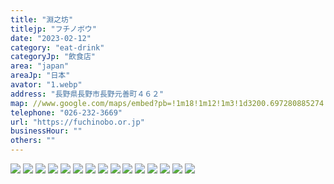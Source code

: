 ```yaml
---
title: "淵之坊"
titlejp: "フチノボウ"
date: "2023-02-12"
category: "eat-drink"
categoryJp: "飲食店"
area: "japan"
areaJp: "日本"
avator: "1.webp"
address: "長野県長野市長野元善町４６２"
map: //www.google.com/maps/embed?pb=!1m18!1m12!1m3!1d3200.697280885274!2d138.185118541099!3d36.657732572403496!2m3!1f0!2f0!3f0!3m2!1i1024!2i768!4f13.1!3m3!1m2!1s0x601d86e49add488f%3A0x2e8e1d6f31ecd338!2z5re15LmL5Z2K!5e0!3m2!1sja!2sus!4v1709950223833!5m2!1sja!2sus"
telephone: "026-232-3669"
url: "https://fuchinobo.or.jp"
businessHour: ""
others: ""
---
```


![](../images/posts/1/1.webp)
![](../images/posts/1/2.webp)
![](../images/posts/1/3.webp)
![](../images/posts/1/4.webp)
![](../images/posts/1/5.webp)
![](../images/posts/1/6.webp)
![](../images/posts/1/7.webp)
![](../images/posts/1/7.webp)
![](../images/posts/1/9.webp)
![](../images/posts/1/10.webp)
![](../images/posts/1/11.webp)
![](../images/posts/1/12.webp)
![](../images/posts/1/13.webp)
![](../images/posts/1/14.webp)
![](../images/posts/1/15.webp)
